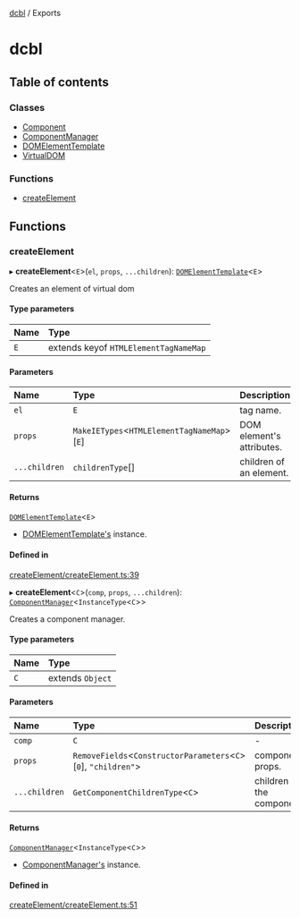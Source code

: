 [dcbl](README.md) / Exports

# dcbl

## Table of contents

### Classes

- [Component](classes/Component.md)
- [ComponentManager](classes/ComponentManager.md)
- [DOMElementTemplate](classes/DOMElementTemplate.md)
- [VirtualDOM](classes/VirtualDOM.md)

### Functions

- [createElement](modules.md#createelement)

## Functions

### createElement

▸ **createElement**<`E`\>(`el`, `props`, `...children`): [`DOMElementTemplate`](classes/DOMElementTemplate.md)<`E`\>

Creates an element of virtual dom

#### Type parameters

| Name | Type |
| :------ | :------ |
| `E` | extends keyof `HTMLElementTagNameMap` |

#### Parameters

| Name | Type | Description |
| :------ | :------ | :------ |
| `el` | `E` | tag name. |
| `props` | `MakeIETypes`<`HTMLElementTagNameMap`\>[`E`] | DOM element's attributes. |
| `...children` | `childrenType`[] | children of an element. |

#### Returns

[`DOMElementTemplate`](classes/DOMElementTemplate.md)<`E`\>

- [DOMElementTemplate's](classes/DOMElementTemplate.md) instance.

#### Defined in

[createElement/createElement.ts:39](https://github.com/fidyay/dcbl/blob/6d857d5/createElement/createElement.ts#L39)

▸ **createElement**<`C`\>(`comp`, `props`, `...children`): [`ComponentManager`](classes/ComponentManager.md)<`InstanceType`<`C`\>\>

Creates a component manager.

#### Type parameters

| Name | Type |
| :------ | :------ |
| `C` | extends `Object` |

#### Parameters

| Name | Type | Description |
| :------ | :------ | :------ |
| `comp` | `C` | - |
| `props` | `RemoveFields`<`ConstructorParameters`<`C`\>[``0``], ``"children"``\> | component's props. |
| `...children` | `GetComponentChildrenType`<`C`\> | children of the component. |

#### Returns

[`ComponentManager`](classes/ComponentManager.md)<`InstanceType`<`C`\>\>

- [ComponentManager's](classes/ComponentManager.md) instance.

#### Defined in

[createElement/createElement.ts:51](https://github.com/fidyay/dcbl/blob/6d857d5/createElement/createElement.ts#L51)
